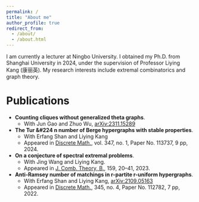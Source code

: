 ```yaml
---
permalink: /
title: "About me"
author_profile: true
redirect_from: 
  - /about/
  - /about.html
---
```


I am currently a lecturer at Ningbo University. I obtained my Ph.D. from Shanghai University in 2024, under the supervision of Professor Liying Kang (康丽英). My research interests include extremal combinatorics and graph theory.

Publications
======
- **Counting cliques without generalized theta graphs**.
  - With Jun Gao and Zhuo Wu, [arXiv:2311.15289](https://arxiv.org/abs/2311.15289)
- **The Tur &#224 n number of Berge hypergraphs with stable properties**.
  - With Erfang Shan and Liying Kang
  - Appeared in [Discrete Math.](https://www.sciencedirect.com/science/article/pii/S0012365X23004235?casa_token=POCaijDJFt8AAAAA:FfPbQCihG-HdxWs9tRUNQGDWaq0dxPyub_DR_X3zrIareuSZOAR_eM9_1UTBAV0JCfSZWfKjPk7P), vol. 347, no. 1, Paper No. 113737, 9 pp, 2024.
- **On a conjecture of spectral extremal problems**.
  - With Jing Wang and Liying Kang.
  - Appeared in [J. Comb. Theory, B.](https://www.sciencedirect.com/science/article/pii/S0095895622001198?casa_token=OTB7ga9DyeoAAAAA:wpuWOiAznAuY3nebZ47Y6IdiPyR7XmyNjrrOnA-EIlhpcjX43KXTaepkMam0b9UGSVcrl9C7Ouf5),  159, 20–41, 2023.
- **Anti-Ramsey number of matchings in r-partite r-uniform hypergraphs**.
  - With Erfang Shan and Liying Kang, [arXiv:2109.05163](https://arxiv.org/abs/2109.05163)
  - Appeared in [Discrete Math.](https://www.sciencedirect.com/science/article/abs/pii/S0012365X21004957), 345, no. 4, Paper No. 112782, 7 pp, 2022.
